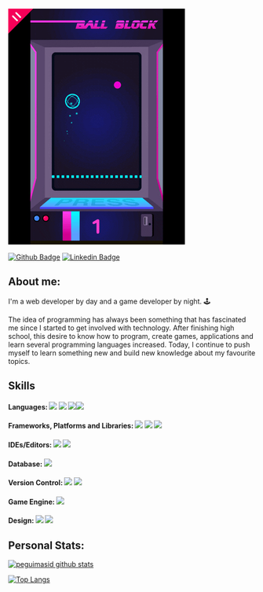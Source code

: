 ![teste](https://github.com/bruno-medeiros1/bruno-medeiros1/blob/main/bio.gif)

[![Github Badge](https://img.shields.io/badge/-Github-000?style=flat-square&logo=Github&logoColor=white&link=https://github.com/bruno-medeiros1)](https://github.com/bruno-medeiros1)
[![Linkedin Badge](https://img.shields.io/badge/-LinkedIn-blue?style=flat-square&logo=Linkedin&logoColor=white&link=https://www.linkedin.com/in/bruno-medeiros-45b119199/)](https://www.linkedin.com/in/bruno-medeiros-45b119199/)

## About me:

I'm a web developer by day and a game developer by night. 🕹️

The idea of programming has always been something that has fascinated me since I started to get involved with technology. After finishing high school, this desire to know how to program, create games, applications and learn several programming languages increased. 
Today, I continue to push myself to learn something new and build new knowledge about my favourite topics.

## Skills

#### Languages: <img src="https://img.shields.io/badge/c%23-%23239120.svg?style=for-the-badge&logo=c-sharp&logoColor=white"/> <img src="https://img.shields.io/badge/javascript-%23323330.svg?style=for-the-badge&logo=javascript&logoColor=%23F7DF1E"/> <img src="https://img.shields.io/badge/html5%20-%23E34F26.svg?&style=for-the-badge&logo=html5&logoColor=white"/><img src="https://img.shields.io/badge/css3-%231572B6.svg?style=for-the-badge&logo=css3&logoColor=white"/>

#### Frameworks, Platforms and Libraries: <img src="https://img.shields.io/badge/.NET-5C2D91?style=for-the-badge&logo=.net&logoColor=white"/> <img src="https://img.shields.io/badge/bootstrap-%23563D7C.svg?style=for-the-badge&logo=bootstrap&logoColor=white"/> <img src="https://img.shields.io/badge/node.js-6DA55F?style=for-the-badge&logo=node.js&logoColor=white"/>

#### IDEs/Editors: <img src="https://img.shields.io/badge/Visual%20Studio-5C2D91.svg?style=for-the-badge&logo=visual-studio&logoColor=white"/> <img src="https://img.shields.io/badge/Visual%20Studio%20Code-0078d7.svg?style=for-the-badge&logo=visual-studio-code&logoColor=white"/>

#### Database: <img src ="https://img.shields.io/badge/Microsoft%20SQL%20Sever-CC2927?style=for-the-badge&logo=microsoft%20sql%20server&logoColor=white"/>

#### Version Control: <img src="https://img.shields.io/badge/git%20-F05032.svg?&style=for-the-badge&logo=git&logoColor=white"/> <img src="https://img.shields.io/badge/github%20-%23121011.svg?&style=for-the-badge&logo=github&logoColor=white"/> 

#### Game Engine: <img src="https://img.shields.io/badge/unity-%23000000.svg?style=for-the-badge&logo=unity&logoColor=white"/>

#### Design: <img src="https://img.shields.io/badge/blender-%23F5792A.svg?style=for-the-badge&logo=blender&logoColor=white"/> <img src="https://img.shields.io/badge/adobe%20photoshop-%2331A8FF.svg?style=for-the-badge&logo=adobe%20photoshop&logoColor=white"/>

## Personal Stats:
[![peguimasid github stats](https://github-readme-stats.vercel.app/api?username=bruno-medeiros1&show_icons=true&title_color=fff&icon_color=37aaff&text_color=f8f8f2&bg_color=171c24&count_private=true)](https://github.com/bruno-medeiros1)

[![Top Langs](https://github-readme-stats.vercel.app/api/top-langs/?username=bruno-medeiros1&layout=compact&title_color=fff&text_color=f8f8f2&hide=java&bg_color=171c24)](https://github.com/bruno-medeiros1)

